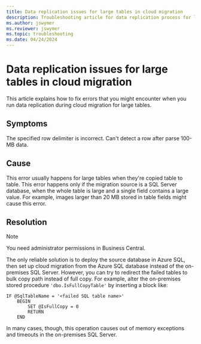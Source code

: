 ```yaml
---
title: Data replication issues for large tables in cloud migration
description: Troubleshooting article for data replication process for large tables in Business Central cloud migration
ms.author: jswymer 
ms.reviewer: jswymer 
ms.topic: troubleshooting 
ms.date: 04/24/2024
---
```


# Data replication issues for large tables in cloud migration

This article explains how to fix errors that you might encounter when you run data replication during cloud migration for large tables.

## Symptoms

The specified row delimiter is incorrect. Can't detect a row after parse 100-MB data.

## Cause

This error usually happens for large tables when they're copied table to table. This error happens only if the migration source is a SQL Server database, when the whole table is large and a single field contains a large value. For example, images larger than 20 MB stored in table fields might cause this error.

## Resolution

> [!NOTE]
> You need administrator permissions in Business Central.

The only reliable solution is to deploy the source database in Azure SQL, then set up cloud migration from the Azure SQL database instead of the on-premises SQL Server. However, you can try to redirect the failed tables to bulk copy path instead of full copy. For example, alter the on-premises stored procedure `'dbo.IsFullCopyTable'` by inserting a block like:

```sgl
IF @SqlTableName = '<failed SQL table name>'
    BEGIN
        SET @IsFullCopy = 0
        RETURN
    END
```

In many cases, though, this operation causes out of memory exceptions and timeouts in the on-premises SQL Server.
